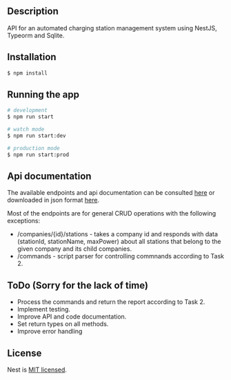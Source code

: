 ## Description

API for an automated charging station management system using NestJS, Typeorm and Sqlite.

## Installation

```bash
$ npm install
```

## Running the app

```bash
# development
$ npm run start

# watch mode
$ npm run start:dev

# production mode
$ npm run start:prod
```

## Api documentation

The available endpoints and api documentation can be consulted [here](http://localhost:3000/api) or downloaded in json format [here](http://localhost:3000/api-json).

Most of the endpoints are for general CRUD operations with the following exceptions:

- /companies/{id}/stations - takes a company id and responds with data (stationId,
stationName, maxPower) about all stations that belong to the given company and its child companies.
- /commands - script parser for controlling commnands according to Task 2.

## ToDo (Sorry for the lack of time)

- Process the commands and return the report according to Task 2.
- Implement testing.
- Improve API and code documentation.
- Set return types on all methods.
- Improve error handling


## License

Nest is [MIT licensed](LICENSE).
